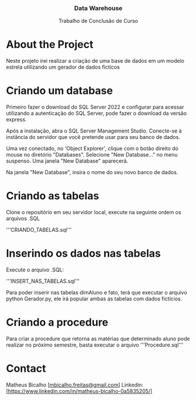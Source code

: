 <h3 align="center">Data Warehouse</h3>
<p align="center">
 Trabalho de Conclusão de Curso
 <br />
</p>


# About the Project

Neste projeto irei realizar a criação de uma base de dados em um modelo estrela utilizando um gerador de dados fictícos

# Criando um database

Primeiro fazer o download do SQL Server 2022 e configurar para acessar utilizando a autenticação do SQL Server, pode fazer o download da versão express.

Após a instalação, abra o SQL Server Management Studio. Conecte-se à instância do servidor que você pretende usar para seu banco de dados.

Uma vez conectado, no 'Object Explorer', clique com o botão direito do mouse no diretório "Databases". Selecione "New Database..." no menu suspenso. Uma janela "New Database" aparecerá.

Na janela "New Database", insira o nome do seu novo banco de dados.

# Criando as tabelas

Clone o repositório em seu servidor local, execute na seguinte ordem os arquivos .SQL

'''CRIANDO_TABELAS.sql'''

# Inserindo os dados nas tabelas

Execute o arquivo .SQL:

'''INSERT_NAS_TABELAS.sql'''

Para poder inserir nas tabelas dimAluno e fato, terá que executar o arquivo python Gerador.py, ele irá popular ambas as tabelas com dados fictícios.

# Criando a procedure

Para criar a procedure que retorna as matérias que determinado aluno pode realizar no próximo semestre, basta executar o arquivo '''Procedure.sql'''


# Contact
Matheus Bicalho [mbicalho.freitas@gmail.com]
Linkedin: [https://www.linkedin.com/in/matheus-bicalho-0a5835205/]
